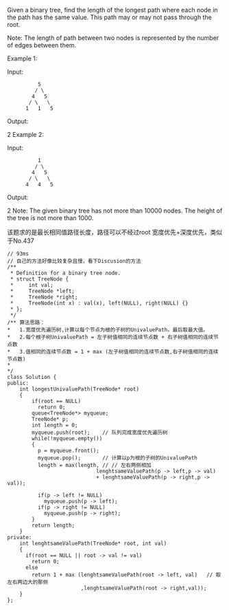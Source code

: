 Given a binary tree, find the length of the longest path where each node in the path has the same value. This path may or may not pass through the root.

Note: The length of path between two nodes is represented by the number of edges between them.

Example 1:

Input:

              5
             / \
            4   5
           / \   \
          1   1   5
Output:

2
Example 2:

Input:

              1
             / \
            4   5
           / \   \
          4   4   5
Output:

2
Note: The given binary tree has not more than 10000 nodes. The height of the tree is not more than 1000.

该题求的是最长相同值路径长度，路径可以不经过root
宽度优先+深度优先，类似于No.437
```
// 93ms
// 自己的方法好像比较复杂且慢，看下Discusion的方法
/**
 * Definition for a binary tree node.
 * struct TreeNode {
 *     int val;
 *     TreeNode *left;
 *     TreeNode *right;
 *     TreeNode(int x) : val(x), left(NULL), right(NULL) {}
 * };
 */
/** 算法思路：
*   1.宽度优先遍历树,计算以每个节点为根的子树的UnivaluePath，最后取最大值。
*   2.每个根子树UnivaluePath = 左子树值相同的连续节点数 + 右子树值相同的连续节点数
*   3.值相同的连续节点数 = 1 + max (左子树值相同的连续节点数,右子树值相同的连续节点数)
*   
*/
class Solution {
public:
    int longestUnivaluePath(TreeNode* root) 
    {
        if(root == NULL)
          return 0;
        queue<TreeNode*> myqueue;
        TreeNode* p;
        int length = 0;
        myqueue.push(root);    // 队列完成宽度优先遍历树
        while(!myqueue.empty())
        {
          p = myqueue.front();
          myqueue.pop();       // 计算以p为根的子树的UnivaluePath
          length = max(length, // // 左右两侧相加
                             lenghtsameValuePath(p -> left,p -> val)  
                             + lenghtsameValuePath(p -> right,p -> val));

          if(p -> left != NULL)
            myqueue.push(p -> left);
          if(p -> right != NULL)
            myqueue.push(p -> right);
        }
        return length;
    }
private:
    int lenghtsameValuePath(TreeNode* root, int val)
    {
      if(root == NULL || root -> val != val)
        return 0;
      else
        return 1 + max (lenghtsameValuePath(root -> left, val)   // 取左右两边大的那侧
                        ,lenghtsameValuePath(root -> right,val));
    }
};
```